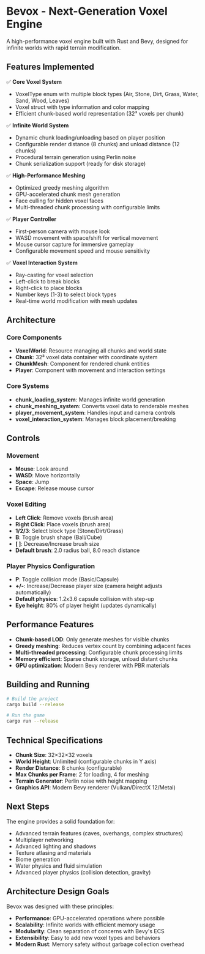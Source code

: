 # Bevox - Next-Generation Voxel Engine

A high-performance voxel engine built with Rust and Bevy, designed for infinite worlds with rapid terrain modification.

## Features Implemented

✅ **Core Voxel System**
- VoxelType enum with multiple block types (Air, Stone, Dirt, Grass, Water, Sand, Wood, Leaves)
- Voxel struct with type information and color mapping
- Efficient chunk-based world representation (32³ voxels per chunk)

✅ **Infinite World System**
- Dynamic chunk loading/unloading based on player position
- Configurable render distance (8 chunks) and unload distance (12 chunks)
- Procedural terrain generation using Perlin noise
- Chunk serialization support (ready for disk storage)

✅ **High-Performance Meshing**
- Optimized greedy meshing algorithm
- GPU-accelerated chunk mesh generation
- Face culling for hidden voxel faces
- Multi-threaded chunk processing with configurable limits

✅ **Player Controller**
- First-person camera with mouse look
- WASD movement with space/shift for vertical movement
- Mouse cursor capture for immersive gameplay
- Configurable movement speed and mouse sensitivity

✅ **Voxel Interaction System**
- Ray-casting for voxel selection
- Left-click to break blocks
- Right-click to place blocks
- Number keys (1-3) to select block types
- Real-time world modification with mesh updates

## Architecture

### Core Components
- **VoxelWorld**: Resource managing all chunks and world state
- **Chunk**: 32³ voxel data container with coordinate system
- **ChunkMesh**: Component for rendered chunk entities
- **Player**: Component with movement and interaction settings

### Core Systems
- **chunk_loading_system**: Manages infinite world generation
- **chunk_meshing_system**: Converts voxel data to renderable meshes
- **player_movement_system**: Handles input and camera controls
- **voxel_interaction_system**: Manages block placement/breaking

## Controls

### Movement
- **Mouse**: Look around
- **WASD**: Move horizontally  
- **Space**: Jump
- **Escape**: Release mouse cursor

### Voxel Editing
- **Left Click**: Remove voxels (brush area)
- **Right Click**: Place voxels (brush area)
- **1/2/3**: Select block type (Stone/Dirt/Grass)
- **B**: Toggle brush shape (Ball/Cube)
- **[ ]**: Decrease/Increase brush size
- **Default brush**: 2.0 radius ball, 8.0 reach distance

### Player Physics Configuration
- **P**: Toggle collision mode (Basic/Capsule)
- **+/-**: Increase/Decrease player size (camera height adjusts automatically)
- **Default physics**: 1.2x3.6 capsule collision with step-up
- **Eye height**: 80% of player height (updates dynamically)

## Performance Features

- **Chunk-based LOD**: Only generate meshes for visible chunks
- **Greedy meshing**: Reduces vertex count by combining adjacent faces
- **Multi-threaded processing**: Configurable chunk processing limits
- **Memory efficient**: Sparse chunk storage, unload distant chunks
- **GPU optimization**: Modern Bevy renderer with PBR materials

## Building and Running

```bash
# Build the project
cargo build --release

# Run the game
cargo run --release
```

## Technical Specifications

- **Chunk Size**: 32×32×32 voxels
- **World Height**: Unlimited (configurable chunks in Y axis)
- **Render Distance**: 8 chunks (configurable)
- **Max Chunks per Frame**: 2 for loading, 4 for meshing
- **Terrain Generator**: Perlin noise with height mapping
- **Graphics API**: Modern Bevy renderer (Vulkan/DirectX 12/Metal)

## Next Steps

The engine provides a solid foundation for:
- Advanced terrain features (caves, overhangs, complex structures)
- Multiplayer networking
- Advanced lighting and shadows
- Texture atlasing and materials
- Biome generation
- Water physics and fluid simulation
- Advanced player physics (collision detection, gravity)

## Architecture Design Goals

Bevox was designed with these principles:
- **Performance**: GPU-accelerated operations where possible
- **Scalability**: Infinite worlds with efficient memory usage  
- **Modularity**: Clean separation of concerns with Bevy's ECS
- **Extensibility**: Easy to add new voxel types and behaviors
- **Modern Rust**: Memory safety without garbage collection overhead